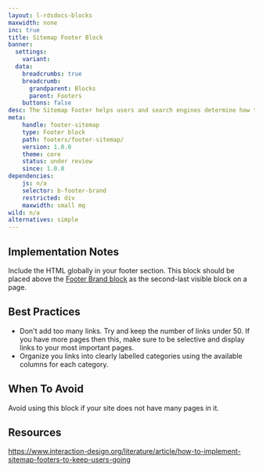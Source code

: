 ```yaml
---
layout: l-rdsdocs-blocks
maxwidth: none
inc: true
title: Sitemap Footer Block
banner:
  settings:
    variant: 
  data:
    breadcrumbs: true
    breadcrumb:
      grandparent: Blocks
      parent: Footers
    buttons: false
desc: The Sitemap Footer helps users and search engines determine how the website is laid out and makes them aware of all your important pages. Having the sitemap in the footer as oppose to on an individual page will save visitors clicks.
meta:
    handle: footer-sitemap
    type: Footer block
    path: footers/footer-sitemap/
    version: 1.0.0
    theme: core
    status: under review
    since: 1.0.0
dependencies:
    js: n/a
    selector: b-footer-brand
    restricted: div
    maxwidth: small mq
wild: n/a
alternatives: simple
---
```


## Implementation Notes

Include the HTML globally in your footer section. This block should be placed above the [Footer Brand block](../brand/) as the second-last visible block on a page.

## Best Practices

- Don't add too many links. Try and keep the number of links under 50. If you have more pages then this, make sure to be selective and display links to your most important pages.
- Organize you links into clearly labelled categories using the available columns for each category.

## When To Avoid

Avoid using this block if your site does not have many pages in it.

## Resources

https://www.interaction-design.org/literature/article/how-to-implement-sitemap-footers-to-keep-users-going 

